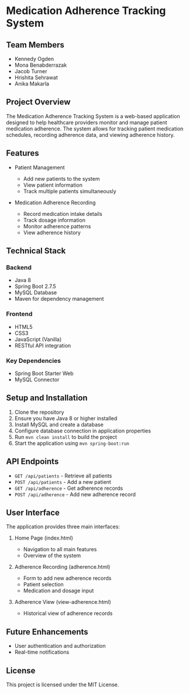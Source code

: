 # Medication Adherence Tracking System

## Team Members
- Kennedy Ogden
- Mona Benabderrazak
- Jacob Turner
- Hrishita Sehrawat
- Anika Makarla

## Project Overview
The Medication Adherence Tracking System is a web-based application designed to help healthcare providers monitor and manage patient medication adherence. The system allows for tracking patient medication schedules, recording adherence data, and viewing adherence history.

## Features
- Patient Management
  - Add new patients to the system
  - View patient information
  - Track multiple patients simultaneously

- Medication Adherence Recording
  - Record medication intake details
  - Track dosage information
  - Monitor adherence patterns
  - View adherence history

## Technical Stack
### Backend
- Java 8
- Spring Boot 2.7.5
- MySQL Database
- Maven for dependency management

### Frontend
- HTML5
- CSS3
- JavaScript (Vanilla)
- RESTful API integration



### Key Dependencies
- Spring Boot Starter Web
- MySQL Connector



## Setup and Installation
1. Clone the repository
2. Ensure you have Java 8 or higher installed
3. Install MySQL and create a database
4. Configure database connection in application properties
5. Run `mvn clean install` to build the project
6. Start the application using `mvn spring-boot:run`

## API Endpoints
- `GET /api/patients` - Retrieve all patients
- `POST /api/patients` - Add a new patient
- `GET /api/adherence` - Get adherence records
- `POST /api/adherence` - Add new adherence record

## User Interface
The application provides three main interfaces:
1. Home Page (index.html)
   - Navigation to all main features
   - Overview of the system

2. Adherence Recording (adherence.html)
   - Form to add new adherence records
   - Patient selection
   - Medication and dosage input

3. Adherence View (view-adherence.html)
   - Historical view of adherence records


## Future Enhancements
- User authentication and authorization
- Real-time notifications


## License
This project is licensed under the MIT License.
